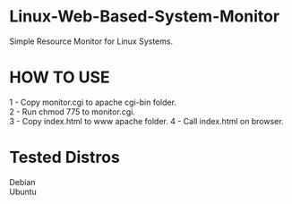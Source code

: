 Linux-Web-Based-System-Monitor
==============================

Simple Resource Monitor for Linux Systems. 


HOW TO USE
==========
1 - Copy monitor.cgi to apache cgi-bin folder.  
2 - Run chmod 775 to monitor.cgi.  
3 - Copy index.html to www apache folder. 
4 - Call index.html on browser.   


Tested Distros
==============
Debian  
Ubuntu

